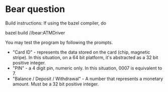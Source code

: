 # Bear question

Build instructions:
If using the bazel compiler, do

bazel build //bear:ATMDriver

You may test the program by following the prompts.

* "Card ID" - represents the data stored on the card (chip, magnetic stripe). In this situation, on a 64 bit platform, it's abstracted as a 32 bit positive integer.
* "PIN" - a 4 digit pin, numeric only. In this situation, 0007 is equivalent to 7.
* "Balance / Deposit / Withdrawal" - A number that represents a monetary amount. Must be a 32 bit positive integer.

